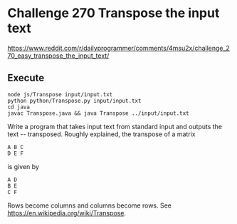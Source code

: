 # Challenge 270 Transpose the input text

https://www.reddit.com/r/dailyprogrammer/comments/4msu2x/challenge_270_easy_transpose_the_input_text/

## Execute
```
node js/Transpose input/input.txt
python python/Transpose.py input/input.txt
cd java
javac Transpose.java && java Transpose ../input/input.txt
```


Write a program that takes input text from standard input and outputs the text -- transposed.
Roughly explained, the transpose of a matrix

```
A B C
D E F
```
is given by
```
A D
B E
C F
```
Rows become columns and columns become rows. See https://en.wikipedia.org/wiki/Transpose.

